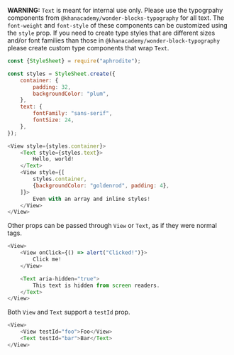 **WARNING:** `Text` is meant for internal use only.  Please use the typogrpahy
components from `@khanacademy/wonder-blocks-typography` for all text.  The
`font-weight` and `font-style` of these components can be customized using the
`style` prop.  If you need to create type styles that are different sizes and/or font
families than those in `@khanacademy/wonder-block-typography` please create custom
type components that wrap `Text`.

```js
const {StyleSheet} = require("aphrodite");

const styles = StyleSheet.create({
    container: {
        padding: 32,
        backgroundColor: "plum",
    },
    text: {
        fontFamily: "sans-serif",
        fontSize: 24,
    },
});

<View style={styles.container}>
    <Text style={styles.text}>
        Hello, world!
    </Text>
    <View style={[
        styles.container,
        {backgroundColor: "goldenrod", padding: 4},
    ]}>
        Even with an array and inline styles!
    </View>
</View>
```

Other props can be passed through `View` or `Text`, as if they were normal tags.

```js
<View>
    <View onClick={() => alert("Clicked!")}>
        Click me!
    </View>

    <Text aria-hidden="true">
        This text is hidden from screen readers.
    </Text>
</View>
```

Both `View` and `Text` support a `testId` prop.

```js
<View>
    <View testId="foo">Foo</View>
    <Text testId="bar">Bar</Text>
</View>
```
